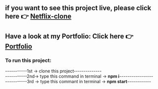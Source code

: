 ###
<h2> if you want to see this project live, please click here 👉 <a href="https://netflix-clone-murex-pi.vercel.app/">Netflix-clone</a> </h2>
<h2>Have a look at my Portfolio: Click here 👉<a href="https://portfolio-suryamani-kumar-byj5.onrender.com/">Portfolio</a></h2> 
<h3>To run this project:</h3>
<div>
  -----------1st -> clone this project--------------
  <br>
  -----------2nd-> type this command in terminal -> <b>npm i</b>-----------------
  <br>
  -----------3rd -> type this commant in terminal -> <b>npm start</b>------------
</div>
